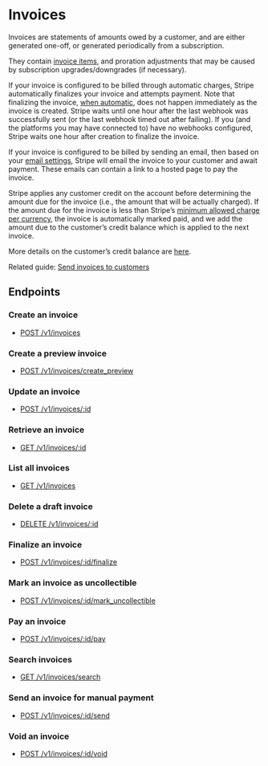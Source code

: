 # Invoices

Invoices are statements of amounts owed by a customer, and are either
generated one-off, or generated periodically from a subscription.

They contain [invoice items](#invoiceitems), and proration adjustments
that may be caused by subscription upgrades/downgrades (if necessary).

If your invoice is configured to be billed through automatic charges,
Stripe automatically finalizes your invoice and attempts payment.  Note
that finalizing the invoice,
[when automatic](https://docs.stripe.com/docs/invoicing/integration/automatic-advancement-collection.md), does
not happen immediately as the invoice is created. Stripe waits
until one hour after the last webhook was successfully sent (or the last
webhook timed out after failing). If you (and the platforms you may have
connected to) have no webhooks configured, Stripe waits one hour after
creation to finalize the invoice.

If your invoice is configured to be billed by sending an email, then based on your
[email settings](https://dashboard.stripe.com/account/billing/automatic),
Stripe will email the invoice to your customer and await payment. These
emails can contain a link to a hosted page to pay the invoice.

Stripe applies any customer credit on the account before determining the
amount due for the invoice (i.e., the amount that will be actually
charged). If the amount due for the invoice is less than Stripe’s [minimum allowed charge
per currency](https://docs.stripe.com/docs/currencies.md#minimum-and-maximum-charge-amounts), the
invoice is automatically marked paid, and we add the amount due to the
customer’s credit balance which is applied to the next invoice.

More details on the customer’s credit balance are
[here](https://docs.stripe.com/docs/billing/customer/balance.md).

Related guide: [Send invoices to customers](https://docs.stripe.com/docs/billing/invoices/sending.md)

## Endpoints

### Create an invoice

- [POST /v1/invoices](https://docs.stripe.com/api/invoices/create.md)

### Create a preview invoice

- [POST /v1/invoices/create_preview](https://docs.stripe.com/api/invoices/create_preview.md)

### Update an invoice

- [POST /v1/invoices/:id](https://docs.stripe.com/api/invoices/update.md)

### Retrieve an invoice

- [GET /v1/invoices/:id](https://docs.stripe.com/api/invoices/retrieve.md)

### List all invoices

- [GET /v1/invoices](https://docs.stripe.com/api/invoices/list.md)

### Delete a draft invoice

- [DELETE /v1/invoices/:id](https://docs.stripe.com/api/invoices/delete.md)

### Finalize an invoice

- [POST /v1/invoices/:id/finalize](https://docs.stripe.com/api/invoices/finalize.md)

### Mark an invoice as uncollectible

- [POST /v1/invoices/:id/mark_uncollectible](https://docs.stripe.com/api/invoices/mark_uncollectible.md)

### Pay an invoice

- [POST /v1/invoices/:id/pay](https://docs.stripe.com/api/invoices/pay.md)

### Search invoices

- [GET /v1/invoices/search](https://docs.stripe.com/api/invoices/search.md)

### Send an invoice for manual payment

- [POST /v1/invoices/:id/send](https://docs.stripe.com/api/invoices/send.md)

### Void an invoice

- [POST /v1/invoices/:id/void](https://docs.stripe.com/api/invoices/void.md)
